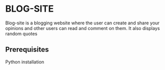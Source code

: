 # BLOG-SITE

Blog-site is a blogging website where the user can create and share your opinions and other users can read and comment on them. 
It also displays random quotes


## Prerequisites

Python installation
